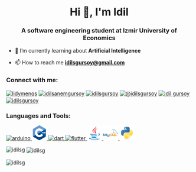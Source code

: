 <h1 align="center">Hi 👋, I'm Idil</h1>
<h3 align="center">A software engineering student at Izmir University of Economics</h3>

- 🌱 I’m currently learning about **Artificial Intelligence**

- 📫 How to reach me **idilsgursoy@gmail.com**

<h3 align="left">Connect with me:</h3>
<p align="left">
<a href="https://twitter.com/lidymenqs" target="blank"><img align="center" src="https://raw.githubusercontent.com/rahuldkjain/github-profile-readme-generator/master/src/images/icons/Social/twitter.svg" alt="lidymenqs" height="30" width="40" /></a>
<a href="https://linkedin.com/in/idilsanemgursoy" target="blank"><img align="center" src="https://raw.githubusercontent.com/rahuldkjain/github-profile-readme-generator/master/src/images/icons/Social/linked-in-alt.svg" alt="idilsanemgursoy" height="30" width="40" /></a>
<a href="https://instagram.com/idilsgursoy" target="blank"><img align="center" src="https://raw.githubusercontent.com/rahuldkjain/github-profile-readme-generator/master/src/images/icons/Social/instagram.svg" alt="idilsgursoy" height="30" width="40" /></a>
<a href="https://medium.com/@idilsgursoy" target="blank"><img align="center" src="https://raw.githubusercontent.com/rahuldkjain/github-profile-readme-generator/master/src/images/icons/Social/medium.svg" alt="@idilsgursoy" height="30" width="40" /></a>
<a href="https://www.youtube.com/c/idil gursoy" target="blank"><img align="center" src="https://raw.githubusercontent.com/rahuldkjain/github-profile-readme-generator/master/src/images/icons/Social/youtube.svg" alt="idil gursoy" height="30" width="40" /></a>
<a href="https://www.leetcode.com/idilsgursoy" target="blank"><img align="center" src="https://raw.githubusercontent.com/rahuldkjain/github-profile-readme-generator/master/src/images/icons/Social/leet-code.svg" alt="idilsgursoy" height="30" width="40" /></a>
</p>

<h3 align="left">Languages and Tools:</h3>
<p align="left"> <a href="https://www.arduino.cc/" target="_blank" rel="noreferrer"> <img src="https://cdn.worldvectorlogo.com/logos/arduino-1.svg" alt="arduino" width="40" height="40"/> </a> <a href="https://www.w3schools.com/cpp/" target="_blank" rel="noreferrer"> <img src="https://raw.githubusercontent.com/devicons/devicon/master/icons/cplusplus/cplusplus-original.svg" alt="cplusplus" width="40" height="40"/> </a> <a href="https://dart.dev" target="_blank" rel="noreferrer"> <img src="https://www.vectorlogo.zone/logos/dartlang/dartlang-icon.svg" alt="dart" width="40" height="40"/> </a> <a href="https://flutter.dev" target="_blank" rel="noreferrer"> <img src="https://www.vectorlogo.zone/logos/flutterio/flutterio-icon.svg" alt="flutter" width="40" height="40"/> </a> <a href="https://www.java.com" target="_blank" rel="noreferrer"> <img src="https://raw.githubusercontent.com/devicons/devicon/master/icons/java/java-original.svg" alt="java" width="40" height="40"/> </a> <a href="https://www.mysql.com/" target="_blank" rel="noreferrer"> <img src="https://raw.githubusercontent.com/devicons/devicon/master/icons/mysql/mysql-original-wordmark.svg" alt="mysql" width="40" height="40"/> </a> <a href="https://www.python.org" target="_blank" rel="noreferrer"> <img src="https://raw.githubusercontent.com/devicons/devicon/master/icons/python/python-original.svg" alt="python" width="40" height="40"/> </a> </p>

<p><img align="left" src="https://github-readme-stats.vercel.app/api/top-langs?username=idilsg&show_icons=true&locale=en&layout=compact" alt="idilsg" /></p>

<p>&nbsp;<img align="center" src="https://github-readme-stats.vercel.app/api?username=idilsg&show_icons=true&locale=en" alt="idilsg" /></p>

<p><img align="center" src="https://github-readme-streak-stats.herokuapp.com/?user=idilsg&" alt="idilsg" /></p>
